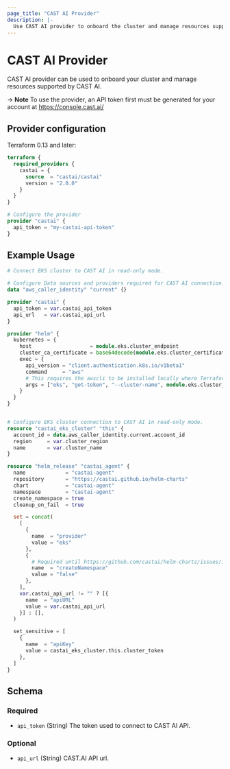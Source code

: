 ```yaml
---
page_title: "CAST AI Provider"
description: |-
  Use CAST AI provider to onboard the cluster and manage resources supported by CAST AI.
---
```


# CAST AI Provider

CAST AI provider can be used to onboard your cluster and manage resources supported by CAST AI.

-> **Note** To use the provider, an API token first must be generated for your account at https://console.cast.ai/

## Provider configuration

Terraform 0.13 and later:

```terraform
terraform {
  required_providers {
    castai = {
      source  = "castai/castai"
      version = "2.0.0"
    }
  }
}

# Configure the provider
provider "castai" {
  api_token = "my-castai-api-token"
}
```

## Example Usage

```terraform
# Connect EKS cluster to CAST AI in read-only mode.

# Configure Data sources and providers required for CAST AI connection.
data "aws_caller_identity" "current" {}

provider "castai" {
  api_token = var.castai_api_token
  api_url   = var.castai_api_url
}

provider "helm" {
  kubernetes = {
    host                   = module.eks.cluster_endpoint
    cluster_ca_certificate = base64decode(module.eks.cluster_certificate_authority_data)
    exec = {
      api_version = "client.authentication.k8s.io/v1beta1"
      command     = "aws"
      # This requires the awscli to be installed locally where Terraform is executed.
      args = ["eks", "get-token", "--cluster-name", module.eks.cluster_name, "--region", var.cluster_region]
    }
  }
}


# Configure EKS cluster connection to CAST AI in read-only mode.
resource "castai_eks_cluster" "this" {
  account_id = data.aws_caller_identity.current.account_id
  region     = var.cluster_region
  name       = var.cluster_name
}

resource "helm_release" "castai_agent" {
  name             = "castai-agent"
  repository       = "https://castai.github.io/helm-charts"
  chart            = "castai-agent"
  namespace        = "castai-agent"
  create_namespace = true
  cleanup_on_fail  = true

  set = concat(
    [
      {
        name  = "provider"
        value = "eks"
      },
      {
        # Required until https://github.com/castai/helm-charts/issues/135 is fixed.
        name  = "createNamespace"
        value = "false"
      },
    ],
    var.castai_api_url != "" ? [{
      name  = "apiURL"
      value = var.castai_api_url
    }] : [],
  )

  set_sensitive = [
    {
      name  = "apiKey"
      value = castai_eks_cluster.this.cluster_token
    },
  ]
}
```

<!-- schema generated by tfplugindocs -->
## Schema

### Required

- `api_token` (String) The token used to connect to CAST AI API.

### Optional

- `api_url` (String) CAST.AI API url.